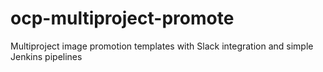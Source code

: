 # ocp-multiproject-promote
Multiproject image promotion templates with Slack integration and simple Jenkins pipelines
